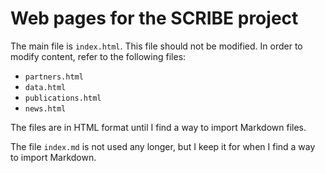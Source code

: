 # Web pages for the SCRIBE project
The main file is `index.html`. This file should not be modified. In order to modify content, refer to the following files:
* `partners.html`
* `data.html`
* `publications.html`
* `news.html`

The files are in HTML format until I find a way to import Markdown files.

The file `index.md` is not used any longer, but I keep it for when I find a way to import Markdown.
